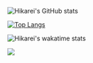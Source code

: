 ![Hikarei's GitHub stats](https://github-readme-stats.vercel.app/api?username=Hikarei-id&show_icons=true&theme=algolia)

[![Top Langs](https://github-readme-stats.vercel.app/api/top-langs/?username=Hikarei-id&theme=algolia)](https://github.com/Hikarei-id/hikarei.s/)

![Hikarei's wakatime stats](https://github-readme-stats.vercel.app/api/wakatime?username=willianrod&theme=algolia)

<a href="https://github.com/Hikarei-id/Hiroke">
  <img align="center" src="https://github-readme-stats.vercel.app/api/pin/?username=Hikarei-id&repo=Hiroke"/>
</a>
